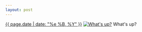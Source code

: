 ```yaml
---
layout: post
---
```


<p>
  <time><a href="/399">{{ page.date | date: "%e %B, %Y" }}</a></time>
  <a href="/399"><img src="{{ site.assets_url }}/399-484.jpg" srcset="{{ site.assets_url }}/399-968.jpg 968w, {{ site.assets_url }}/399-726.jpg 726w, {{ site.assets_url }}/399-484.jpg 484w, {{ site.assets_url }}/399-242.jpg 242w" sizes="(min-width: 700px) 50vw, calc(100vw - 2rem)" alt="What&#x27;s up?" /></a>
  <span>What&#x27;s up?</span>
</p>
